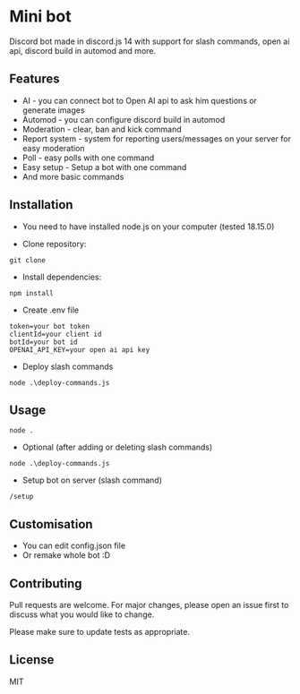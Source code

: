 # Mini bot

Discord bot made in discord.js 14 with support for slash commands, open ai api, discord build in automod and more.

## Features

 - AI - you can connect bot to Open AI api to ask him questions or generate images
 - Automod - you can configure discord build in automod
 - Moderation - clear, ban and kick command
 - Report system - system for reporting users/messages on your server for easy moderation
 - Poll - easy polls with one command
 - Easy setup - Setup a bot with one command
 - And more basic commands 

## Installation

 - You need to have installed node.js on your computer (tested 18.15.0)

 - Clone repository:
```
git clone
``` 
- Install dependencies:

```
npm install
```

 - Create .env file
```
token=your bot token
clientId=your client id
botId=your bot id
OPENAI_API_KEY=your open ai api key
```
- Deploy slash commands
```
node .\deploy-commands.js
```

## Usage

```
node .
```
- Optional (after adding or deleting slash commands)

```
node .\deploy-commands.js
```

- Setup bot on server (slash command)
```
/setup
```
## Customisation
 - You can edit config.json file
 - Or remake whole bot  :D

## Contributing

Pull requests are welcome. For major changes, please open an issue first
to discuss what you would like to change.

Please make sure to update tests as appropriate.

## License

MIT
